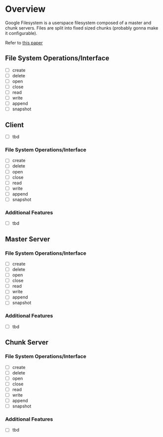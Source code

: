 # Overview

Google Filesystem is a userspace filesystem composed of a master and chunk
servers. Files are split into fixed sized chunks (probably gonna make it
configurable). 

Refer to [this paper](https://pdos.csail.mit.edu/6.824/papers/gfs.pdf)

## File System Operations/Interface
- [ ] create
- [ ] delete
- [ ] open
- [ ] close
- [ ] read
- [ ] write
- [ ] append
- [ ] snapshot

## Client
- [ ] tbd

### File System Operations/Interface
- [ ] create
- [ ] delete
- [ ] open
- [ ] close
- [ ] read
- [ ] write
- [ ] append
- [ ] snapshot

### Additional Features 
- [ ] tbd

## Master Server

### File System Operations/Interface
- [ ] create
- [ ] delete
- [ ] open
- [ ] close
- [ ] read
- [ ] write
- [ ] append
- [ ] snapshot

### Additional Features 
- [ ] tbd

## Chunk Server

### File System Operations/Interface
- [ ] create
- [ ] delete
- [ ] open
- [ ] close
- [ ] read
- [ ] write
- [ ] append
- [ ] snapshot

### Additional Features 
- [ ] tbd
